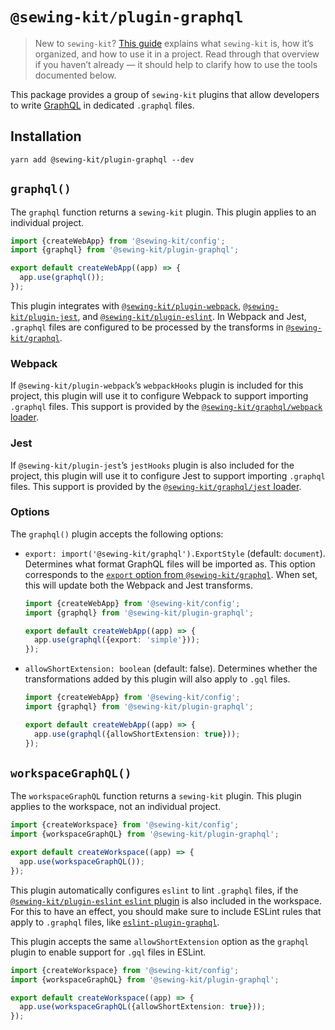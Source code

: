 # `@sewing-kit/plugin-graphql`

> New to `sewing-kit`? [This guide](TODO) explains what `sewing-kit` is, how it’s organized, and how to use it in a project. Read through that overview if you haven’t already — it should help to clarify how to use the tools documented below.

This package provides a group of `sewing-kit` plugins that allow developers to write [GraphQL](https://graphql.org) in dedicated `.graphql` files.

## Installation

```
yarn add @sewing-kit/plugin-graphql --dev
```

## `graphql()`

The `graphql` function returns a `sewing-kit` plugin. This plugin applies to an individual project.

```ts
import {createWebApp} from '@sewing-kit/config';
import {graphql} from '@sewing-kit/plugin-graphql';

export default createWebApp((app) => {
  app.use(graphql());
});
```

This plugin integrates with [`@sewing-kit/plugin-webpack`](TODO), [`@sewing-kit/plugin-jest`](TODO), and [`@sewing-kit/plugin-eslint`](TODO). In Webpack and Jest, `.graphql` files are configured to be processed by the transforms in [`@sewing-kit/graphql`](TODO).

### Webpack

If `@sewing-kit/plugin-webpack`’s `webpackHooks` plugin is included for this project, this plugin will use it to configure Webpack to support importing `.graphql` files. This support is provided by the [`@sewing-kit/graphql/webpack` loader](TODO).

### Jest

If `@sewing-kit/plugin-jest`’s `jestHooks` plugin is also included for the project, this plugin will use it to configure Jest to support importing `.graphql` files. This support is provided by the [`@sewing-kit/graphql/jest` loader](TODO).

### Options

The `graphql()` plugin accepts the following options:

- `export: import('@sewing-kit/graphql').ExportStyle` (default: `document`). Determines what format GraphQL files will be imported as. This option corresponds to the [`export` option from `@sewing-kit/graphql`](TODO). When set, this will update both the Webpack and Jest transforms.

  ```ts
  import {createWebApp} from '@sewing-kit/config';
  import {graphql} from '@sewing-kit/plugin-graphql';

  export default createWebApp((app) => {
    app.use(graphql({export: 'simple'}));
  });
  ```

- `allowShortExtension: boolean` (default: false). Determines whether the transformations added by this plugin will also apply to `.gql` files.

  ```ts
  import {createWebApp} from '@sewing-kit/config';
  import {graphql} from '@sewing-kit/plugin-graphql';

  export default createWebApp((app) => {
    app.use(graphql({allowShortExtension: true}));
  });
  ```

## `workspaceGraphQL()`

The `workspaceGraphQL` function returns a `sewing-kit` plugin. This plugin applies to the workspace, not an individual project.

```ts
import {createWorkspace} from '@sewing-kit/config';
import {workspaceGraphQL} from '@sewing-kit/plugin-graphql';

export default createWorkspace((app) => {
  app.use(workspaceGraphQL());
});
```

This plugin automatically configures `eslint` to lint `.graphql` files, if the [`@sewing-kit/plugin-eslint` `eslint` plugin](TODO) is also included in the workspace. For this to have an effect, you should make sure to include ESLint rules that apply to `.graphql` files, like [`eslint-plugin-graphql`](https://github.com/apollographql/eslint-plugin-graphql).

This plugin accepts the same `allowShortExtension` option as the `graphql` plugin to enable support for `.gql` files in ESLint.

```ts
import {createWorkspace} from '@sewing-kit/config';
import {workspaceGraphQL} from '@sewing-kit/plugin-graphql';

export default createWorkspace((app) => {
  app.use(workspaceGraphQL({allowShortExtension: true}));
});
```
